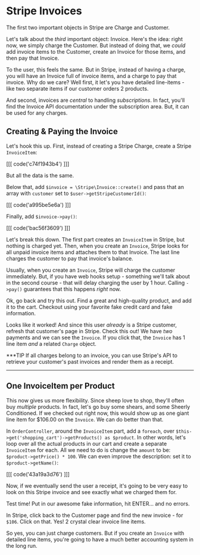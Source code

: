 # Stripe Invoices

The first two important objects in Stripe are Charge and Customer.

Let's talk about the *third* important object: Invoice. Here's the idea: right
now, we simply charge the Customer. But instead of doing that, we *could* add
invoice items to the Customer, create an Invoice for those items, and then pay
that Invoice.

To the user, this feels the same. But in Stripe, instead of having a charge, you
will have an Invoice full of invoice items, and a charge to pay that invoice. Why
do we care? Well first, it let's you have detailed line-items - like two separate
items if our customer orders 2 products.

And second, invoices are *central* to handling *subscriptions*. In fact, you'll find
the Invoice API documentation under the subscription area. But, it can be used for
any charges.

## Creating & Paying the Invoice

Let's hook this up. First, instead of creating a Stripe Charge, create a Stripe
`InvoiceItem`:

[[[ code('c74f1943b4') ]]]

But all the data is the same.

Below that, add `$invoice = \Stripe\Invoice::create()` and pass that an array with
`customer` set to `$user->getStripeCustomerId()`:

[[[ code('a995be5e6a') ]]]

Finally, add `$invoice->pay()`:

[[[ code('bac56f3609') ]]]

Let's break this down. The first part creates an `InvoiceItem` in Stripe, but nothing
is charged yet. Then, when you create an `Invoice`, Stripe looks for all unpaid invoice
items and attaches them to that Invoice. The last line charges the customer to pay
that invoice's balance.

Usually, when you create an `Invoice`, Stripe will charge the customer immediately.
But, if you have web hooks setup - something we'll talk about in the second course -
that will delay charging the user by 1 hour. Calling `->pay()` guarantees that this
happens *right* now.

Ok, go back and try this out. Find a great and high-quality product, and add it to
the cart. Checkout using your favorite fake credit card and fake information.

Looks like it worked! And since this user *already* is a Stripe customer, refresh
that customer's page in Stripe. Check this out! We have *two* payments and we can
see the `Invoice`. If you click that, the `Invoice` has 1 line item *and* a related
`Charge` object.

***TIP
If all charges belong to an invoice, you can use Stripe's API to retrieve your customer's
past invoices and render them as a receipt.
***

## One InvoiceItem per Product

This now gives us more flexibility. Since sheep love to shop, they'll often buy
*multiple* products. In fact, let's go buy some shears, and some Sheerly Conditioned.
If we checked out right now, this would show up as one giant line item for $106.00
on the `Invoice`. We can do better than that.

In `OrderController`, around the `InvoiceItem` part, add a `foreach`, over
`$this->get('shopping_cart')->getProducts() as $product`. In other words, let's loop
over all the actual products in our cart and create a separate `InvoiceItem` for
each. All we need to do is change the `amount` to be: `$product->getPrice() * 100`.
We can even improve the description: set it to `$product->getName()`:

[[[ code('43a19a3d76') ]]]

Now, if we eventually send the user a receipt, it's going to be very easy to look
on this Stripe invoice and see exactly what we charged them for.

Test time! Put in our awesome fake information, hit ENTER... and no errors.

In Stripe, click back to the Customer page and find the new invoice - for `$106`.
Click on that. Yes! 2 crystal clear invoice line items.

So yes, you can just charge customers. But if you create an `Invoice` with detailed
line items, you're going to have a much better accounting system in the long run.
